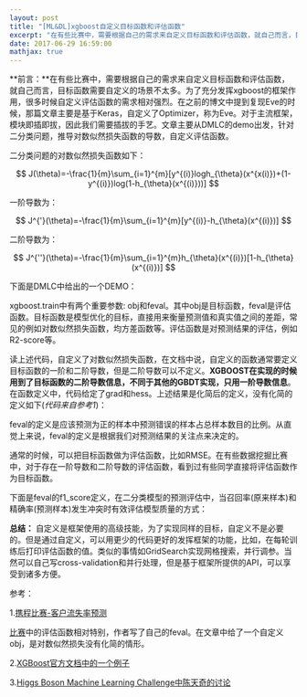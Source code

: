 ```yaml
---
layout: post
title: "[ML&DL]xgboost自定义目标函数和评估函数"
excerpt: "在有些比赛中，需要根据自己的需求来自定义目标函数和评估函数，就自己而言，目标函数需要自定义的场景不太多。为了充分发挥xgboost的框架作用，很多时候自定义评估函数的需求相对强烈。"
date: 2017-06-29 16:59:00
mathjax: true
---
```


<script type="text/javascript" src="http://cdn.mathjax.org/mathjax/latest/MathJax.js?config=default"></script>

**前言：**在有些比赛中，需要根据自己的需求来自定义目标函数和评估函数，就自己而言，目标函数需要自定义的场景不太多。为了充分发挥xgboost的框架作用，很多时候自定义评估函数的需求相对强烈。在之前的博文中提到复现Eve的时候，那篇文章主要是基于Keras，自定义了Optimizer，称为Eve。对于主流框架，模块即插即拔，因此我们需要插拔的手艺。文章主要从DMLC的demo出发，针对二分类问题，推导对数似然损失函数的导数，自定义评估函数。


二分类问题的对数似然损失函数如下：

$$
J(\theta)=-\frac{1}{m}\sum_{i=1}^{m}[y^{(i)}logh_{\theta}(x^{x(i)})+(1-y^{(i)})log(1-h_{\theta}(x^{(i)}))]
$$

一阶导数为：

$$
J^{'}(\theta)=-\frac{1}{m}\sum_{i=1}^{m}[y^{(i)}-h_{\theta}(x^{(i)})]
$$

二阶导数为：

$$
J^{''}(\theta)=-\frac{1}{m}\sum_{i=1}^{m}h_{\theta}(x^{(i)})[1-h_{\theta}(x^{(i)})]
$$

下面是DMLC中给出的一个DEMO：

<script src="https://gist.github.com/zhpmatrix/83846972e2631b94e38af4d25c2de797.js"></script>

xgboost.train中有两个重要参数: obj和feval。其中obj是目标函数，feval是评估函数。目标函数是模型优化的目标，直接用来衡量预测值和真实值之间的差距，常见的例如对数似然损失函数，均方差函数等。评估函数是对预测结果的评估，例如 R2-score等。

读上述代码，自定义了对数似然损失函数，在文档中说，自定义的函数通常要定义目标函数的一阶和二阶导数，但是二阶导数可以不定义。**XGBOOST在实现的时候用到了目标函数的二阶导数信息，不同于其他的GBDT实现，只用一阶导数信息**。在函数定义中，代码给定了grad和hess。上述结果是化简后的定义，没有化简的定义如下(_代码来自参考1_)：

<script src="https://gist.github.com/zhpmatrix/a36e185019b96b0f2349886cb9c75da0.js"></script>

feval的定义是应该预测为正的样本中预测错误的样本占总样本数目的比例。从直觉上来说，feval的定义是根据我们对预测结果的关注点来决定的。

通常的时候，可以把目标函数做为评估函数，比如RMSE。在有些数据挖掘比赛中，对于存在一阶导数和二阶导数的评估函数，看到过有些同学直接将评估函数作为目标函数。

下面是feval的f1_score定义，在二分类模型的预测评估中，当召回率(原来样本)和精确率(预测样本)发生冲突时有效评估模型质量的方式：

<script src="https://gist.github.com/zhpmatrix/48f47ce958715e7bad560f0eee05db0f.js"></script>

**总结：** 自定义是框架使用的高级技能，为了实现同样的目标，自定义不是必要的。但是通过自定义，可以用更少的代码更好的发挥框架的功能，比如，在每轮训练后打印评估函数的值。类似的事情如GridSearch实现网格搜索，并行调参。当然可以自己写cross-validation和并行处理，但是基于框架所提供的API，可以享受到诸多方便。


参考：

1.[携程比赛-客户流失率预测](http://www.cnblogs.com/silence-gtx/p/5812012.html)

[比赛](https://yunhai.ctrip.com/Games/6)中的评估函数相对特别，作者写了自己的feval。在文章中给了一个自定义obj，是对数似然损失没有化简的情形。

2.[XGBoost官方文档中的一个例子](https://github.com/dmlc/xgboost/blob/master/demo/guide-python/custom_objective.py)

3.[Higgs Boson Machine Learning Challenge中陈天奇的讨论](https://www.kaggle.com/c/higgs-boson/discussion/10286)